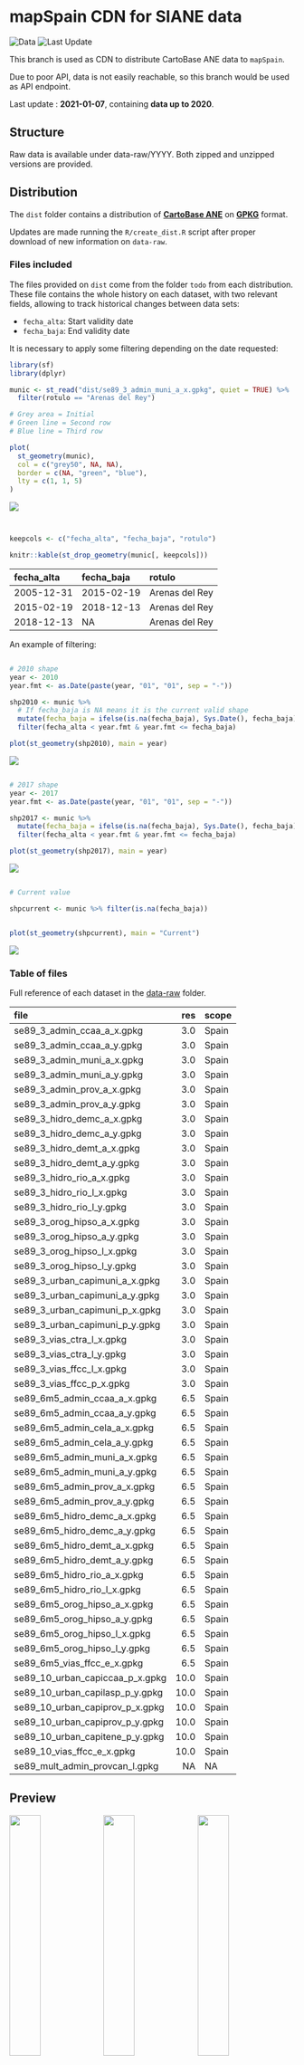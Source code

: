 mapSpain CDN for SIANE data
================

![Data](https://img.shields.io/badge/last%20data%20available-2020-green)
![Last Update](https://img.shields.io/badge/updated-2021--01--07-blue)

This branch is used as CDN to distribute CartoBase ANE data to
`mapSpain`.

Due to poor API, data is not easily reachable, so this branch would be
used as API endpoint.

Last update : **2021-01-07**, containing **data up to 2020**.

## Structure

Raw data is available under data-raw/YYYY. Both zipped and unzipped
versions are provided.

## Distribution

The `dist` folder contains a distribution of [**CartoBase
ANE**](https://www.ign.es/web/ane-area-ane) on
[**GPKG**](https://en.wikipedia.org/wiki/GeoPackage) format.

Updates are made running the `R/create_dist.R` script after proper
download of new information on `data-raw`.

### Files included

The files provided on `dist` come from the folder `todo` from each
distribution. These file contains the whole history on each dataset,
with two relevant fields, allowing to track historical changes between
data sets:

  - `fecha_alta`: Start validity date
  - `fecha_baja`: End validity date

It is necessary to apply some filtering depending on the date requested:

``` r
library(sf)
library(dplyr)

munic <- st_read("dist/se89_3_admin_muni_a_x.gpkg", quiet = TRUE) %>%
  filter(rotulo == "Arenas del Rey")

# Grey area = Initial
# Green line = Second row
# Blue line = Third row

plot(
  st_geometry(munic),
  col = c("grey50", NA, NA),
  border = c(NA, "green", "blue"),
  lty = c(1, 1, 5)
)
```

![](img/README-unnamed-chunk-1-1.png)<!-- -->

``` r


keepcols <- c("fecha_alta", "fecha_baja", "rotulo")

knitr::kable(st_drop_geometry(munic[, keepcols]))
```

| fecha\_alta | fecha\_baja | rotulo         |
| :---------- | :---------- | :------------- |
| 2005-12-31  | 2015-02-19  | Arenas del Rey |
| 2015-02-19  | 2018-12-13  | Arenas del Rey |
| 2018-12-13  | NA          | Arenas del Rey |

An example of filtering:

``` r

# 2010 shape
year <- 2010
year.fmt <- as.Date(paste(year, "01", "01", sep = "-"))

shp2010 <- munic %>%
  # If fecha_baja is NA means it is the current valid shape
  mutate(fecha_baja = ifelse(is.na(fecha_baja), Sys.Date(), fecha_baja)) %>%
  filter(fecha_alta < year.fmt & year.fmt <= fecha_baja)

plot(st_geometry(shp2010), main = year)
```

![](img/README-unnamed-chunk-2-1.png)<!-- -->

``` r

# 2017 shape
year <- 2017
year.fmt <- as.Date(paste(year, "01", "01", sep = "-"))

shp2017 <- munic %>%
  mutate(fecha_baja = ifelse(is.na(fecha_baja), Sys.Date(), fecha_baja)) %>%
  filter(fecha_alta < year.fmt & year.fmt <= fecha_baja)

plot(st_geometry(shp2017), main = year)
```

![](img/README-unnamed-chunk-2-2.png)<!-- -->

``` r

# Current value

shpcurrent <- munic %>% filter(is.na(fecha_baja))


plot(st_geometry(shpcurrent), main = "Current")
```

![](img/README-unnamed-chunk-2-3.png)<!-- -->

### Table of files

Full reference of each dataset in the [data-raw](data-raw/2020) folder.

| file                                 |  res | scope |
| :----------------------------------- | ---: | :---- |
| se89\_3\_admin\_ccaa\_a\_x.gpkg      |  3.0 | Spain |
| se89\_3\_admin\_ccaa\_a\_y.gpkg      |  3.0 | Spain |
| se89\_3\_admin\_muni\_a\_x.gpkg      |  3.0 | Spain |
| se89\_3\_admin\_muni\_a\_y.gpkg      |  3.0 | Spain |
| se89\_3\_admin\_prov\_a\_x.gpkg      |  3.0 | Spain |
| se89\_3\_admin\_prov\_a\_y.gpkg      |  3.0 | Spain |
| se89\_3\_hidro\_demc\_a\_x.gpkg      |  3.0 | Spain |
| se89\_3\_hidro\_demc\_a\_y.gpkg      |  3.0 | Spain |
| se89\_3\_hidro\_demt\_a\_x.gpkg      |  3.0 | Spain |
| se89\_3\_hidro\_demt\_a\_y.gpkg      |  3.0 | Spain |
| se89\_3\_hidro\_rio\_a\_x.gpkg       |  3.0 | Spain |
| se89\_3\_hidro\_rio\_l\_x.gpkg       |  3.0 | Spain |
| se89\_3\_hidro\_rio\_l\_y.gpkg       |  3.0 | Spain |
| se89\_3\_orog\_hipso\_a\_x.gpkg      |  3.0 | Spain |
| se89\_3\_orog\_hipso\_a\_y.gpkg      |  3.0 | Spain |
| se89\_3\_orog\_hipso\_l\_x.gpkg      |  3.0 | Spain |
| se89\_3\_orog\_hipso\_l\_y.gpkg      |  3.0 | Spain |
| se89\_3\_urban\_capimuni\_a\_x.gpkg  |  3.0 | Spain |
| se89\_3\_urban\_capimuni\_a\_y.gpkg  |  3.0 | Spain |
| se89\_3\_urban\_capimuni\_p\_x.gpkg  |  3.0 | Spain |
| se89\_3\_urban\_capimuni\_p\_y.gpkg  |  3.0 | Spain |
| se89\_3\_vias\_ctra\_l\_x.gpkg       |  3.0 | Spain |
| se89\_3\_vias\_ctra\_l\_y.gpkg       |  3.0 | Spain |
| se89\_3\_vias\_ffcc\_l\_x.gpkg       |  3.0 | Spain |
| se89\_3\_vias\_ffcc\_p\_x.gpkg       |  3.0 | Spain |
| se89\_6m5\_admin\_ccaa\_a\_x.gpkg    |  6.5 | Spain |
| se89\_6m5\_admin\_ccaa\_a\_y.gpkg    |  6.5 | Spain |
| se89\_6m5\_admin\_cela\_a\_x.gpkg    |  6.5 | Spain |
| se89\_6m5\_admin\_cela\_a\_y.gpkg    |  6.5 | Spain |
| se89\_6m5\_admin\_muni\_a\_x.gpkg    |  6.5 | Spain |
| se89\_6m5\_admin\_muni\_a\_y.gpkg    |  6.5 | Spain |
| se89\_6m5\_admin\_prov\_a\_x.gpkg    |  6.5 | Spain |
| se89\_6m5\_admin\_prov\_a\_y.gpkg    |  6.5 | Spain |
| se89\_6m5\_hidro\_demc\_a\_x.gpkg    |  6.5 | Spain |
| se89\_6m5\_hidro\_demc\_a\_y.gpkg    |  6.5 | Spain |
| se89\_6m5\_hidro\_demt\_a\_x.gpkg    |  6.5 | Spain |
| se89\_6m5\_hidro\_demt\_a\_y.gpkg    |  6.5 | Spain |
| se89\_6m5\_hidro\_rio\_a\_x.gpkg     |  6.5 | Spain |
| se89\_6m5\_hidro\_rio\_l\_x.gpkg     |  6.5 | Spain |
| se89\_6m5\_orog\_hipso\_a\_x.gpkg    |  6.5 | Spain |
| se89\_6m5\_orog\_hipso\_a\_y.gpkg    |  6.5 | Spain |
| se89\_6m5\_orog\_hipso\_l\_x.gpkg    |  6.5 | Spain |
| se89\_6m5\_orog\_hipso\_l\_y.gpkg    |  6.5 | Spain |
| se89\_6m5\_vias\_ffcc\_e\_x.gpkg     |  6.5 | Spain |
| se89\_10\_urban\_capiccaa\_p\_x.gpkg | 10.0 | Spain |
| se89\_10\_urban\_capilasp\_p\_y.gpkg | 10.0 | Spain |
| se89\_10\_urban\_capiprov\_p\_x.gpkg | 10.0 | Spain |
| se89\_10\_urban\_capiprov\_p\_y.gpkg | 10.0 | Spain |
| se89\_10\_urban\_capitene\_p\_y.gpkg | 10.0 | Spain |
| se89\_10\_vias\_ffcc\_e\_x.gpkg      | 10.0 | Spain |
| se89\_mult\_admin\_provcan\_l.gpkg   |   NA | NA    |

## Preview

<img src="img/README-preview-1.png" width="33%" /><img src="img/README-preview-2.png" width="33%" /><img src="img/README-preview-3.png" width="33%" /><img src="img/README-preview-4.png" width="33%" /><img src="img/README-preview-5.png" width="33%" /><img src="img/README-preview-6.png" width="33%" /><img src="img/README-preview-7.png" width="33%" /><img src="img/README-preview-8.png" width="33%" /><img src="img/README-preview-9.png" width="33%" /><img src="img/README-preview-10.png" width="33%" /><img src="img/README-preview-11.png" width="33%" /><img src="img/README-preview-12.png" width="33%" /><img src="img/README-preview-13.png" width="33%" /><img src="img/README-preview-14.png" width="33%" /><img src="img/README-preview-15.png" width="33%" /><img src="img/README-preview-16.png" width="33%" /><img src="img/README-preview-17.png" width="33%" /><img src="img/README-preview-18.png" width="33%" /><img src="img/README-preview-19.png" width="33%" /><img src="img/README-preview-20.png" width="33%" /><img src="img/README-preview-21.png" width="33%" /><img src="img/README-preview-22.png" width="33%" /><img src="img/README-preview-23.png" width="33%" /><img src="img/README-preview-24.png" width="33%" /><img src="img/README-preview-25.png" width="33%" /><img src="img/README-preview-26.png" width="33%" /><img src="img/README-preview-27.png" width="33%" /><img src="img/README-preview-28.png" width="33%" /><img src="img/README-preview-29.png" width="33%" /><img src="img/README-preview-30.png" width="33%" /><img src="img/README-preview-31.png" width="33%" /><img src="img/README-preview-32.png" width="33%" /><img src="img/README-preview-33.png" width="33%" /><img src="img/README-preview-34.png" width="33%" /><img src="img/README-preview-35.png" width="33%" /><img src="img/README-preview-36.png" width="33%" /><img src="img/README-preview-37.png" width="33%" /><img src="img/README-preview-38.png" width="33%" /><img src="img/README-preview-39.png" width="33%" /><img src="img/README-preview-40.png" width="33%" /><img src="img/README-preview-41.png" width="33%" /><img src="img/README-preview-42.png" width="33%" /><img src="img/README-preview-43.png" width="33%" /><img src="img/README-preview-44.png" width="33%" /><img src="img/README-preview-45.png" width="33%" /><img src="img/README-preview-46.png" width="33%" /><img src="img/README-preview-47.png" width="33%" /><img src="img/README-preview-48.png" width="33%" /><img src="img/README-preview-49.png" width="33%" /><img src="img/README-preview-50.png" width="33%" /><img src="img/README-preview-51.png" width="33%" />
